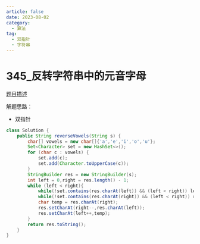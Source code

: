```yaml
---
article: false
date: 2023-08-02
category: 
  - 算法
tag: 
  - 双指针
  - 字符串
---
```


# 345_反转字符串中的元音字母



<Badge text="简单" type="tip" vertical="middle" />

[题目描述](https://leetcode.cn/problems/reverse-vowels-of-a-string/description/?envType=study-plan-v2&envId=leetcode-75)


解题思路：
- 双指针


```java
class Solution {
    public String reverseVowels(String s) {
        char[] vowels = new char[]{'a','e','i','o','u'};
        Set<Character> set = new HashSet<>();
        for (char c : vowels) {
            set.add(c);
            set.add(Character.toUpperCase(c));
        }
        StringBuilder res = new StringBuilder(s);
        int left = 0,right = res.length() - 1;
        while (left < right){
            while(!set.contains(res.charAt(left)) && (left < right)) left++;
            while(!set.contains(res.charAt(right)) && (left < right)) right--;
            char temp = res.charAt(right);
            res.setCharAt(right--,res.charAt(left));
            res.setCharAt(left++,temp);
        }
        return res.toString();
    }
}
```